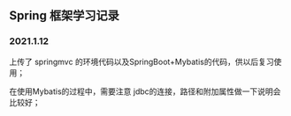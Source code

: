 ## Spring 框架学习记录

### 2021.1.12

上传了 springmvc 的环境代码以及SpringBoot+Mybatis的代码，供以后复习使用；

在使用Mybatis的过程中，需要注意 jdbc的连接，路径和附加属性做一下说明会比较好；